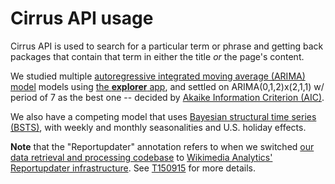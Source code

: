 # Cirrus API usage

Cirrus API is used to search for a particular term or phrase and getting back packages that contain that term in either the title *or* the page's content.

We studied multiple [autoregressive integrated moving average (ARIMA) model](https://en.wikipedia.org/wiki/Autoregressive_integrated_moving_average) models using [the **explorer** app](https://github.com/bearloga/wmf-discovery-forecasting/tree/master/explorer), and settled on ARIMA(0,1,2)x(2,1,1) w/ period of 7 as the best one -- decided by [Akaike Information Criterion (AIC)](https://en.wikipedia.org/wiki/Akaike_information_criterion).

We also have a competing model that uses [Bayesian structural time series (BSTS)](https://en.wikipedia.org/wiki/Bayesian_structural_time_series), with weekly and monthly seasonalities and U.S. holiday effects.

**Note** that the "Reportupdater" annotation refers to when we switched [our data retrieval and processing codebase](https://phabricator.wikimedia.org/diffusion/WDGO/) to [Wikimedia Analytics' Reportupdater infrastructure](https://wikitech.wikimedia.org/wiki/Analytics/Reportupdater). See [T150915](https://phabricator.wikimedia.org/T150915) for more details.
